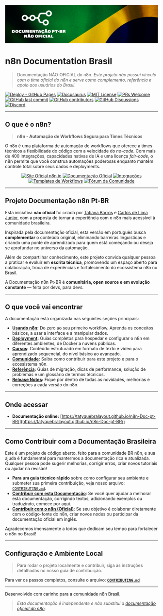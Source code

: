 <div align="center">
<img src="static/img/banner_n8n_ptbr.png" alt="Banner da Documentação n8n PT-BR">
</div>

# n8n Documentation Brasil

> Documentação NÃO‑OFICIAL do n8n.
> _Este projeto não possui vínculo com o time oficial do n8n e serve como complemento, referência e apoio aos usuários do Brasil._

[![Deploy - GitHub Pages](https://img.shields.io/badge/Deploy-GitHub%20Pages-success?logo=github)](https://tatyquebralayout.github.io/n8n-Doc-pt-BR/)
[![Docusaurus](https://img.shields.io/badge/Built%20with-Docusaurus-blue?logo=docusaurus)](https://docusaurus.io/)
[![MIT License](https://img.shields.io/github/license/tatyquebralayout/n8n-Doc-pt-BR)](./LICENSE)
[![PRs Welcome](https://img.shields.io/badge/PRs-welcome-brightgreen.svg)](https://github.com/tatyquebralayout/n8n-Doc-pt-BR/pulls)
[![GitHub last commit](https://img.shields.io/github/last-commit/tatyquebralayout/n8n-Doc-pt-BR)](https://github.com/tatyquebralayout/n8n-Doc-pt-BR/commits/main)
[![GitHub contributors](https://img.shields.io/github/contributors/tatyquebralayout/n8n-Doc-pt-BR)](https://github.com/tatyquebralayout/n8n-Doc-pt-BR/graphs/contributors)
[![GitHub Discussions](https://img.shields.io/github/discussions/tatyquebralayout/n8n-Doc-pt-BR?style=social&label=Discuta&logo=github)](https://github.com/tatyquebralayout/n8n-Doc-pt-BR/discussions)
[![Discord](https://img.shields.io/badge/Discord-Comunidade-7289DA?logo=discord)](https://discord.gg/YOUR_INVITE_CODE)

---

## O que é o n8n?

> **n8n - Automação de Workflows Segura para Times Técnicos**

O n8n é uma plataforma de automação de workflows que oferece a times técnicos a flexibilidade do código com a velocidade do *no-code*. Com mais de 400 integrações, capacidades nativas de IA e uma licença *fair-code*, o n8n permite que você construa automações poderosas enquanto mantém controle total sobre seus dados e deployments.

<p align="center">
<a href="https://n8n.io" target="_blank"><img src="https://img.shields.io/badge/Site_Oficial-n8n.io-blueviolet?style=for-the-badge" alt="Site Oficial n8n.io"></a>
<a href="https://docs.n8n.io" target="_blank"><img src="https://img.shields.io/badge/Documentação-Oficial-blue?style=for-the-badge" alt="Documentação Oficial"></a>
<a href="https://n8n.io/integrations" target="_blank"><img src="https://img.shields.io/badge/Integrações-400%2B-green?style=for-the-badge" alt="Integrações"></a>
<a href="https://n8n.io/templates" target="_blank"><img src="https://img.shields.io/badge/Templates-Workflows-orange?style=for-the-badge" alt="Templates de Workflows"></a>
<a href="https://community.n8n.io" target="_blank"><img src="https://img.shields.io/badge/Fórum-Comunidade-ff4a73?style=for-the-badge" alt="Fórum da Comunidade"></a>
</p>

---

## Projeto Documentação n8n Pt-BR

Esta iniciativa **não oficial** foi criada por [Tatiana Barros](https://github.com/tatyquebralayout) e [Carlos de Lima Junior](https://github.com/CJBiohacker), com a proposta de tornar a experiência com o n8n mais acessível à comunidade brasileira.

Inspirada pela documentação oficial, esta versão em português busca **complementar** o conteúdo original, eliminando barreiras linguísticas e criando uma ponte de aprendizado para quem está começando ou deseja se aprofundar no universo da automação.

Além de compartilhar conhecimento, este projeto convida qualquer pessoa a praticar e evoluir em **escrita técnica**, promovendo um espaço aberto para colaboração, troca de experiências e fortalecimento do ecossistema n8n no Brasil.

A Documentação n8n Pt-BR é **comunitária, open source e em evolução constante** — feita por devs, para devs.

---

## O que você vai encontrar

A documentação está organizada nas seguintes seções principais:

- **[Usando n8n](/intro):** Do zero ao seu primeiro workflow. Aprenda os conceitos básicos, a usar a interface e a manipular dados.
- **[Deployment](/hosting-n8n/instalacao):** Guias completos para hospedar e configurar o n8n em diferentes ambientes, de Docker a nuvens públicas.
- **[Cursos](/cursos):** Conteúdo estruturado em formato de texto e vídeo para aprendizado sequencial, do nível básico ao avançado.
- **[Comunidade](/contribuir):** Saiba como contribuir para este projeto e para o ecossistema n8n.
- **[Referência](/referencia):** Guias de migração, dicas de performance, solução de problemas e um glossário de termos técnicos.
- **[Release Notes](/release-notes):** Fique por dentro de todas as novidades, melhorias e correções a cada versão do n8n.

---

## Onde acessar

- **Documentação online:** 
[https://tatyquebralayout.github.io/n8n-Doc-pt-BR/](https://tatyquebralayout.github.io/n8n-Doc-pt-BR/)

---

## Como Contribuir com a Documentação Brasileira

Este é um projeto de código aberto, feito para a comunidade BR n8n, e sua ajuda é fundamental para mantermos a documentação rica e atualizada. Qualquer pessoa pode sugerir melhorias, corrigir erros, criar novos tutoriais ou ajudar na revisão!

- **Para um guia técnico rápido** sobre como configurar seu ambiente e submeter sua primeira contribuição, veja nosso arquivo: [`CONTRIBUTING.md`](./CONTRIBUTING.md).
- **[Contribuir com esta Documentação](/docs/contribuir/esta-documentacao/)**: Se você quer ajudar a melhorar esta documentação, corrigindo textos, adicionando exemplos ou traduzindo, comece por aqui.
- **[Contribuir com o n8n (Oficial)](/docs/contribuir/projeto-n8n/)**: Se seu objetivo é colaborar diretamente com o código-fonte do n8n, criar novos nodes ou participar da documentação oficial em inglês.

Agradecemos imensamente a todos que dedicam seu tempo para fortalecer o n8n no Brasil!

---

## Configuração e Ambiente Local

> Para rodar o projeto localmente e contribuir, siga as instruções detalhadas no nosso guia de contribuição.

Para ver os passos completos, consulte o arquivo: **[`CONTRIBUTING.md`](./CONTRIBUTING.md)**

---

Desenvolvido com carinho para a comunidade n8n Brasil.

> _Esta documentação é independente e não substitui a [documentação oficial do n8n](https://docs.n8n.io/)._
